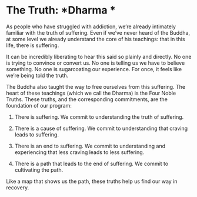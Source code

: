  The Truth: *Dharma *
=====================

As people who have struggled with addiction, we’re already intimately
familiar with the truth of suffering. Even if we’ve never heard of the
Buddha, at some level we already understand the core of his teachings:
that in this life, there is suffering.

It can be incredibly liberating to hear this said so plainly and
directly. No one is trying to convince or convert us. No one is telling
us we have to believe something. No one is sugarcoating our experience.
For once, it feels like we’re being told the truth.

The Buddha also taught the way to free ourselves from this suffering.
The heart of these teachings (which we call the Dharma) is the Four
Noble Truths. These truths, and the corresponding commitments, are the
foundation of our program:

1.  There is suffering. We commit to understanding the truth of
    suffering.

2.  There is a cause of suffering. We commit to understanding that
    craving leads to suffering.

3.  There is an end to suffering. We commit to understanding and
    experiencing that less craving leads to less suffering.

4.  There is a path that leads to the end of suffering. We commit to
    cultivating the path.

Like a map that shows us the path, these truths help us find our way in
recovery.